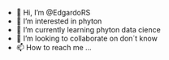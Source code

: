 - 👋 Hi, I’m @EdgardoRS
- 👀 I’m interested in phyton
- 🌱 I’m currently learning phyton data cience
- 💞️ I’m looking to collaborate on don´t know
- 📫 How to reach me ...

<!---
EdgardoRS/EdgardoRS is a ✨ special ✨ repository because its `README.md` (this file) appears on your GitHub profile.
You can click the Preview link to take a look at your changes.
--->
